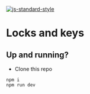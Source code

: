 [![js-standard-style](https://cdn.rawgit.com/feross/standard/master/badge.svg)](https://github.com/feross/standard)

# Locks and keys

## Up and running?
* Clone this repo
```
npm i
npm run dev
```
